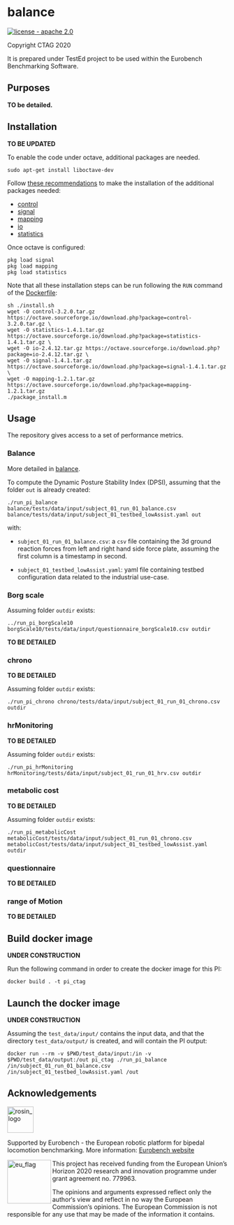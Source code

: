 # balance

[![license - apache 2.0](https://img.shields.io/:license-Apache%202.0-blue.svg)](https://opensource.org/licenses/Apache-2.0)

Copyright CTAG 2020

It is prepared under TestEd project to be used within the Eurobench Benchmarking Software.

## Purposes

**TO be detailed.**

## Installation

**TO BE UPDATED**

To enable the code under octave, additional packages are needed.

```console
sudo apt-get install liboctave-dev
```

Follow [these recommendations](https://octave.org/doc/v4.2.1/Installing-and-Removing-Packages.html) to make the installation of the additional packages needed:

- [control](https://octave.sourceforge.io/control/index.html)
- [signal](https://octave.sourceforge.io/signal/index.html)
- [mapping](https://octave.sourceforge.io/mapping/index.html)
- [io](https://octave.sourceforge.io/io/index.html)
- [statistics](https://octave.sourceforge.io/statistics/index.html)

Once octave is configured:

```console
pkg load signal
pkg load mapping
pkg load statistics
```

Note that all these installation steps can be run following the `RUN` command of the [Dockerfile](Dockerfile):

```shell
sh ./install.sh
wget -O control-3.2.0.tar.gz https://octave.sourceforge.io/download.php?package=control-3.2.0.tar.gz \
wget -O statistics-1.4.1.tar.gz https://octave.sourceforge.io/download.php?package=statistics-1.4.1.tar.gz \
wget -O io-2.4.12.tar.gz https://octave.sourceforge.io/download.php?package=io-2.4.12.tar.gz \
wget -O signal-1.4.1.tar.gz https://octave.sourceforge.io/download.php?package=signal-1.4.1.tar.gz \
wget -O mapping-1.2.1.tar.gz https://octave.sourceforge.io/download.php?package=mapping-1.2.1.tar.gz
./package_install.m
```

## Usage

The repository gives access to a set of performance metrics.

### Balance

More detailed in [balance](balance/README.md).

To compute the Dynamic Posture Stability Index (DPSI), assuming that the folder `out` is already created:

```shell
./run_pi_balance balance/tests/data/input/subject_01_run_01_balance.csv balance/tests/data/input/subject_01_testbed_lowAssist.yaml out
```

with:

* `subject_01_run_01_balance.csv`: a `csv` file containing the 3d ground reaction forces from left and right hand side force plate, assuming the first column is a timestamp in second.

- `subject_01_testbed_lowAssist.yaml`: yaml file containing testbed configuration data related to the industrial use-case.

### Borg scale

Assuming folder `outdir` exists:

```shell
../run_pi_borgScale10 borgScale10/tests/data/input/questionnaire_borgScale10.csv outdir
```

**TO BE DETAILED**

### chrono

**TO BE DETAILED**

Assuming folder `outdir` exists:

```shell
./run_pi_chrono chrono/tests/data/input/subject_01_run_01_chrono.csv outdir
```

### hrMonitoring

**TO BE DETAILED**

Assuming folder `outdir` exists:

```shell
./run_pi_hrMonitoring hrMonitoring/tests/data/input/subject_01_run_01_hrv.csv outdir
```

### metabolic cost

**TO BE DETAILED**

Assuming folder `outdir` exists:

```shell
./run_pi_metabolicCost metabolicCost/tests/data/input/subject_01_run_01_chrono.csv metabolicCost/tests/data/input/subject_01_testbed_lowAssist.yaml outdir
```

### questionnaire

**TO BE DETAILED**

### range of Motion

**TO BE DETAILED**

## Build docker image

**UNDER CONSTRUCTION**

Run the following command in order to create the docker image for this PI:

```console
docker build . -t pi_ctag
```

## Launch the docker image

**UNDER CONSTRUCTION**


Assuming the `test_data/input/` contains the input data, and that the directory `test_data/output/` is created, and will contain the PI output:

```shell
docker run --rm -v $PWD/test_data/input:/in -v $PWD/test_data/output:/out pi_ctag ./run_pi_balance /in/subject_01_run_01_balance.csv /in/subject_01_testbed_lowAssist.yaml /out
```

## Acknowledgements

<a href="http://eurobench2020.eu">
  <img src="http://eurobench2020.eu/wp-content/uploads/2018/06/cropped-logoweb.png"
       alt="rosin_logo" height="60" >
</a>

Supported by Eurobench - the European robotic platform for bipedal locomotion benchmarking.
More information: [Eurobench website][eurobench_website]

<img src="http://eurobench2020.eu/wp-content/uploads/2018/02/euflag.png"
     alt="eu_flag" width="100" align="left" >

This project has received funding from the European Union’s Horizon 2020
research and innovation programme under grant agreement no. 779963.

The opinions and arguments expressed reflect only the author‘s view and
reflect in no way the European Commission‘s opinions.
The European Commission is not responsible for any use that may be made
of the information it contains.

[eurobench_logo]: http://eurobench2020.eu/wp-content/uploads/2018/06/cropped-logoweb.png
[eurobench_website]: http://eurobench2020.eu "Go to website"
